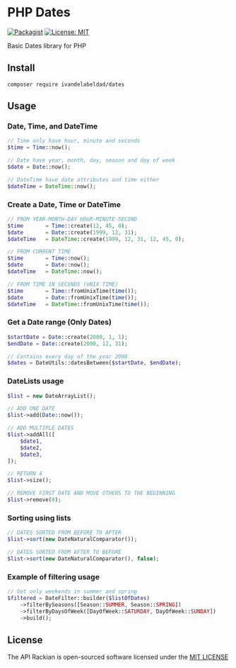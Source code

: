 # PHP Dates

[![Packagist](https://img.shields.io/packagist/v/ivandelabeldad/dates.svg)](https://packagist.org/packages/ivandelabeldad/dates)
[![License: MIT](https://img.shields.io/badge/License-MIT-yellow.svg)](https://github.com/ivandelabeldad/api-rackian/blob/master/LICENSE)

Basic Dates library for PHP


## Install
```
composer require ivandelabeldad/dates
```


## Usage

### Date, Time, and DateTime
```php
// Time only have hour, minute and seconds
$time = Time::now();

// Date have year, month, day, season and day of week
$date = Date::now();

// DateTime have date attributes and time either
$dateTime = DateTime::now();
```

### Create a Date, Time or DateTime
```php
// FROM YEAR-MONTH-DAY HOUR-MINUTE-SECOND
$time       = Time::create(12, 45, 0);
$date       = Date::create(1999, 12, 31);
$dateTime   = DateTime::create(1999, 12, 31, 12, 45, 0);

// FROM CURRENT TIME
$time       = Time::now();
$date       = Date::now();
$dateTime   = DateTime::now();

// FROM TIME IN SECONDS (UNIX TIME)
$time       = Time::fromUnixTime(time());
$date       = Date::fromUnixTime(time());
$dateTime   = DateTime::fromUnixTime(time());
```

### Get a Date range (Only Dates)
```php
$startDate = Date::create(2000, 1, 1);
$endDate = Date::create(2000, 12, 31);

// Contains every day of the year 2000
$dates = DateUtils::datesBetween($startDate, $endDate);
```

### DateLists usage
```php
$list = new DateArrayList();

// ADD ONE DATE
$list->add(Date::now());

// ADD MULTIPLE DATES
$list->addAll([
    $date1,
    $date2,
    $date3,
]);

// RETURN 4
$list->size();

// REMOVE FIRST DATE AND MOVE OTHERS TO THE BEGINNING
$list->remove(0);
```

### Sorting using lists
```php
// DATES SORTED FROM BEFORE TO AFTER
$list->sort(new DateNaturalComparator());

// DATES SORTED FROM AFTER TO BEFORE
$list->sort(new DateNaturalComparator(), false);
```

### Example of filtering usage
```php
// Get only weekends in summer and spring
$filtered = DateFilter::builder($listOfDates)
	->filterBySeasons([Season::SUMMER, Season::SPRING])
   	->filterByDaysOfWeek([DayOfWeek::SATURDAY, DayOfWeek::SUNDAY])
    ->build();
```


## License

The API Rackian is open-sourced software licensed under
the [MIT LICENSE](https://github.com/ivandelabeldad/php-dates/blob/master/LICENSE)
